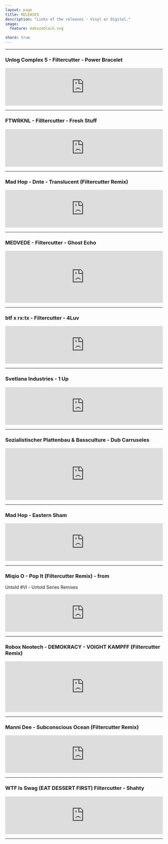 ```yaml
---
layout: page
title: RELEASES
description: "Links of the releases - Vinyl or Digital."
image:
  feature: makazeblack.svg

share: true
---
```



---

### Unlog Complex 5 - Filtercutter - Power Bracelet

<iframe style="border: 0; width: 100%; height: 120px;" src="https://bandcamp.com/EmbeddedPlayer/album=1829858254/size=large/bgcol=ffffff/linkcol=0687f5/tracklist=false/artwork=small/track=2684434965/transparent=true/" seamless><a href="http://unlog1.bandcamp.com/album/va-unlog-complex-05">VA - Unlog Complex #05 by Filtercutter</a></iframe>

---

### FTWRKNL - Filltercutter - Fresh Stuff

<iframe style="border: 0; width: 100%; height: 120px;" src="https://bandcamp.com/EmbeddedPlayer/album=3993077690/size=large/bgcol=ffffff/linkcol=0687f5/tracklist=false/artwork=small/track=2940970276/transparent=true/" seamless><a href="http://fwnl.bandcamp.com/album/ftwrknl-2">FTWRKNL #2 by FTWRKNL</a></iframe>

---

### Mad Hop - Dnte - Translucent (Filtercutter Remix)

<iframe style="border: 0; width: 100%; height: 120px;" src="https://bandcamp.com/EmbeddedPlayer/album=817380093/size=large/bgcol=ffffff/linkcol=0687f5/tracklist=false/artwork=small/track=2662396733/transparent=true/" seamless><a href="http://mad-hop.bandcamp.com/album/moments">Moments by Dnte</a></iframe>

---

### MEDVEDE - Filtercutter - Ghost Echo

<iframe width="100%" height="166" scrolling="no" frameborder="no" src="https://w.soundcloud.com/player/?url=https%3A//api.soundcloud.com/tracks/162950128&amp;color=ff5500&amp;auto_play=false&amp;hide_related=false&amp;show_comments=true&amp;show_user=true&amp;show_reposts=false"></iframe>

---

### btf x rx​:​tx - Filtercutter - 4Luv

<iframe style="border: 0; width: 100%; height: 120px;" src="http://bandcamp.com/EmbeddedPlayer/album=1818346369/size=large/bgcol=ffffff/linkcol=0687f5/tracklist=false/artwork=small/track=2561309440/transparent=true/" seamless><a href="http://rxtx.bandcamp.com/album/btf-x-rx-tx">btf x rx:tx by Filtercutter</a></iframe>

---

### Svetlana Industries - 1 Up

<iframe style="border: 0; width: 100%; height: 120px;" src="http://bandcamp.com/EmbeddedPlayer/album=1757515684/size=large/bgcol=ffffff/linkcol=0687f5/tracklist=false/artwork=small/transparent=true/" seamless><a href="http://shop.svetlanaindustries.com/album/svet001-1up">SVET001: 1UP by Filtercutter</a></iframe>

---

### Sozialistischer Plattenbau & Bassculture - Dub Carruseles

<iframe width="100%" height="166" scrolling="no" frameborder="no" src="https://w.soundcloud.com/player/?url=https%3A//api.soundcloud.com/tracks/65395661&color=ff5500"></iframe>

---

### Mad Hop - Eastern Sham

<iframe style="border: 0; width: 100%; height: 120px;" src="http://bandcamp.com/EmbeddedPlayer/album=2636814852/size=large/bgcol=ffffff/linkcol=0687f5/tracklist=false/artwork=small/track=1250204346/transparent=true/" seamless><a href="http://mad-hop.bandcamp.com/album/mad-hop-vol-1">Mad-Hop vol.1 by MAD-HOP</a></iframe>

---

### Miqio O - Pop It (Filtercutter Remix) - from 
Untold #VI - Untold Series Remixes

<iframe style="border: 0; width: 100%; height: 120px;" src="http://bandcamp.com/EmbeddedPlayer/album=872319756/size=large/bgcol=ffffff/linkcol=0687f5/tracklist=false/artwork=small/track=580454481/transparent=true/" seamless><a href="http://miqio.bandcamp.com/album/untold-vi-untold-series-remixes">Untold #VI - Untold Series Remixes by Miqi O.</a></iframe>

---

### Robox Neotech - DEMOKRACY - VOIGHT KAMPFF (Filtercutter Remix)

<iframe src="http://embed.beatport.com/player/?id=1943952&type=track" width="100%" height="162" frameborder="0" scrolling="no" style="max-width:600px;"></iframe>

---

### Manni Dee - Subconscious Ocean (Filtercutter Remix)

<iframe style="border: 0; width: 100%; height: 120px;" src="http://bandcamp.com/EmbeddedPlayer/album=1705968937/size=large/bgcol=ffffff/linkcol=0687f5/tracklist=false/artwork=small/track=1031508464/transparent=true/" seamless><a href="http://mad-hop.bandcamp.com/album/mad-hop-vol-3">Mad-Hop vol.3 by MAD-HOP</a></iframe>

---

### WTF Is Swag (EAT DESSERT FIRST) Filtercutter - Shahty

<iframe style="border: 0; width: 100%; height: 120px;" src="http://bandcamp.com/EmbeddedPlayer/album=2378796335/size=large/bgcol=ffffff/linkcol=0687f5/tracklist=false/artwork=small/transparent=true/" seamless><a href="http://wtfisswag.bandcamp.com/album/eat-dessert-first">EAT DESSERT FIRST by VARIOUS</a></iframe>

---



